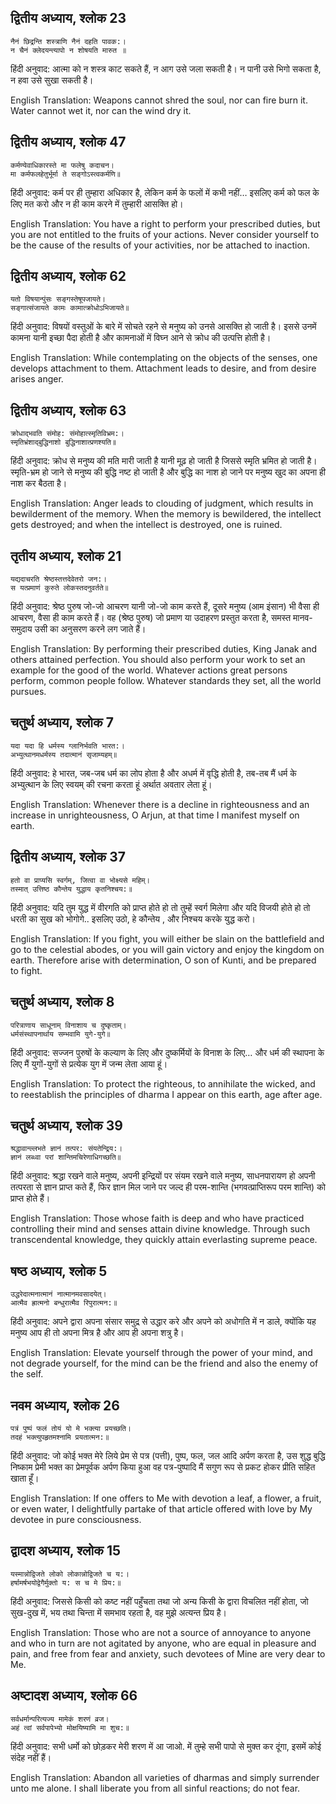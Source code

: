 ## द्वितीय अध्याय, श्लोक 23

    नैनं छिद्रन्ति शस्त्राणि नैनं दहति पावक:।
    न चैनं क्लेदयन्त्यापो न शोषयति मारुत ॥

हिंदी अनुवाद: आत्मा को न शस्त्र काट सकते हैं, न आग उसे जला सकती है। न पानी उसे भिगो सकता है, न हवा उसे सुखा सकती है।

English Translation: Weapons cannot shred the soul, nor can fire burn it. Water cannot wet it, nor can the wind dry it.

## द्वितीय अध्याय, श्लोक 47

    कर्मण्येवाधिकारस्ते मा फलेषु कदाचन।
    मा कर्मफलहेतुर्भूर्मा ते सङ्गोऽस्त्वकर्मणि॥

हिंदी अनुवाद: कर्म पर ही तुम्हारा अधिकार है, लेकिन कर्म के फलों में कभी नहीं… इसलिए कर्म को फल के लिए मत करो और न ही काम करने में तुम्हारी आसक्ति हो।

English Translation: You have a right to perform your prescribed duties, but you are not entitled to the fruits of your actions. Never consider yourself to be the cause of the results of your activities, nor be attached to inaction.

## द्वितीय अध्याय, श्लोक 62

    यतो विषयान्पुंसः सङ्गस्तेषूपजायते।
    सङ्गात्संजायते कामः कामात्क्रोधोऽभिजायते॥

हिंदी अनुवाद: विषयों वस्तुओं के बारे में सोचते रहने से मनुष्य को उनसे आसक्ति हो जाती है। इससे उनमें कामना यानी इच्छा पैदा होती है और कामनाओं में विघ्न आने से क्रोध की उत्पत्ति होती है।

English Translation: While contemplating on the objects of the senses, one develops attachment to them. Attachment leads to desire, and from desire arises anger.

## द्वितीय अध्याय, श्लोक 63

    क्रोधाद्भवति संमोह: संमोहात्स्मृतिविभ्रम:।
    स्मृतिभ्रंशाद्बुद्धिनाशो बुद्धिनाशात्प्रणश्यति॥

हिंदी अनुवाद: क्रोध से मनुष्य की मति मारी जाती है यानी मूढ़ हो जाती है जिससे स्मृति भ्रमित हो जाती है। स्मृति-भ्रम हो जाने से मनुष्य की बुद्धि नष्ट हो जाती है और बुद्धि का नाश हो जाने पर मनुष्य खुद का अपना ही नाश कर बैठता है।

English Translation: Anger leads to clouding of judgment, which results in bewilderment of the memory. When the memory is bewildered, the intellect gets destroyed; and when the intellect is destroyed, one is ruined.

## तृतीय अध्याय, श्लोक 21

    यद्यदाचरति श्रेष्ठस्तत्तदेवेतरो जन:।
    स यत्प्रमाणं कुरुते लोकस्तदनुवर्तते॥

हिंदी अनुवाद: श्रेष्ठ पुरुष जो-जो आचरण यानी जो-जो काम करते हैं, दूसरे मनुष्य (आम इंसान) भी वैसा ही आचरण, वैसा ही काम करते हैं। वह (श्रेष्ठ पुरुष) जो प्रमाण या उदाहरण प्रस्तुत करता है, समस्त मानव-समुदाय उसी का अनुसरण करने लग जाते हैं।

English Translation: By performing their prescribed duties, King Janak and others attained perfection. You should also perform your work to set an example for the good of the world. Whatever actions great persons perform, common people follow. Whatever standards they set, all the world pursues.

## चतुर्थ अध्याय, श्लोक 7

    यदा यदा हि धर्मस्य ग्लानिर्भवति भारत:।
    अभ्युत्थानमधर्मस्य तदात्मानं सृजाम्यहम्॥

हिंदी अनुवाद: हे भारत, जब-जब धर्म का लोप होता है और अधर्म में वृद्धि होती है, तब-तब मैं धर्म के अभ्युत्थान के लिए स्वयम् की रचना करता हूं अर्थात अवतार लेता हूं।

English Translation: Whenever there is a decline in righteousness and an increase in unrighteousness, O Arjun, at that time I manifest myself on earth.

## द्वितीय अध्याय, श्लोक 37

    हतो वा प्राप्यसि स्वर्गम्, जित्वा वा भोक्ष्यसे महिम्।
    तस्मात् उत्तिष्ठ कौन्तेय युद्धाय कृतनिश्चय:॥

हिंदी अनुवाद: यदि तुम युद्ध में वीरगति को प्राप्त होते हो तो तुम्हें स्वर्ग मिलेगा और यदि विजयी होते हो तो धरती का सुख को भोगोगे.. इसलिए उठो, हे कौन्तेय , और निश्चय करके युद्ध करो।

English Translation: If you fight, you will either be slain on the battlefield and go to the celestial abodes, or you will gain victory and enjoy the kingdom on earth. Therefore arise with determination, O son of Kunti, and be prepared to fight.

## चतुर्थ अध्याय, श्लोक 8

    परित्राणाय साधूनाम् विनाशाय च दुष्कृताम्।
    धर्मसंस्थापनार्थाय सम्भवामि युगे-युगे॥

हिंदी अनुवाद: सज्जन पुरुषों के कल्याण के लिए और दुष्कर्मियों के विनाश के लिए… और धर्म की स्थापना के लिए मैं युगों-युगों से प्रत्येक युग में जन्म लेता आया हूं।

English Translation: To protect the righteous, to annihilate the wicked, and to reestablish the principles of dharma I appear on this earth, age after age.

## चतुर्थ अध्याय, श्लोक 39

    श्रद्धावान्ल्लभते ज्ञानं तत्पर: संयतेन्द्रिय:।
    ज्ञानं लब्ध्वा परां शान्तिमचिरेणाधिगच्छति॥

हिंदी अनुवाद: श्रद्धा रखने वाले मनुष्य, अपनी इन्द्रियों पर संयम रखने वाले मनुष्य, साधनपारायण हो अपनी तत्परता से ज्ञान प्राप्त कते हैं, फिर ज्ञान मिल जाने पर जल्द ही परम-शान्ति (भगवत्प्राप्तिरूप परम शान्ति) को प्राप्त होते हैं।

English Translation: Those whose faith is deep and who have practiced controlling their mind and senses attain divine knowledge. Through such transcendental knowledge, they quickly attain everlasting supreme peace.

## षष्ठ अध्याय, श्लोक 5

    उद्धरेदात्मनात्मानं नात्मानमवसादयेत्।
    आत्मैव ह्रात्मनो बन्धुरात्मैव रिपुरात्मन:॥

हिंदी अनुवाद: अपने द्वारा अपना संसार समुद्र से उद्धार करे और अपने को अधोगति में न डाले, क्योंकि यह मनुष्य आप ही तो अपना मित्र है और आप ही अपना शत्रु है।

English Translation: Elevate yourself through the power of your mind, and not degrade yourself, for the mind can be the friend and also the enemy of the self.

## नवम अध्याय, श्लोक 26

    पत्रं पुष्पं फलं तोयं यो मे भक्त्या प्रयच्छति।
    तदहं भक्त्युपहृतमश्नामि प्रयतात्मन:॥

हिंदी अनुवाद: जो कोई भक्त मेरे लिये प्रेम से पत्र (पत्ती), पुष्प, फल, जल आदि अर्पण करता है, उस शुद्ध बुद्धि निष्काम प्रेमी भक्त का प्रेमपूर्वक अर्पण किया हुआ वह पत्र-पुष्पादि मैं सगुण रूप से प्रकट होकर प्रीति सहित खाता हूँ।

English Translation: If one offers to Me with devotion a leaf, a flower, a fruit, or even water, I delightfully partake of that article offered with love by My devotee in pure consciousness.

## द्वादश अध्याय, श्लोक 15

    यस्मान्नोद्विजते लोको लोकान्नोद्विजते च य:।
    हर्षामर्षभयोद्वेगैर्मुक्तो य: स च मे प्रिय:॥

हिंदी अनुवाद: जिससे किसी को कष्ट नहीं पहुँचता तथा जो अन्य किसी के द्वारा विचलित नहीं होता, जो सुख-दुख में, भय तथा चिन्ता में समभाव रहता है, वह मुझे अत्यन्त प्रिय है।

English Translation: Those who are not a source of annoyance to anyone and who in turn are not agitated by anyone, who are equal in pleasure and pain, and free from fear and anxiety, such devotees of Mine are very dear to Me.

## अष्टादश अध्याय, श्लोक 66

    सर्वधर्मान्परित्यज्य मामेकं शरणं व्रज।
    अहं त्वां सर्वपापेभ्यो मोक्षयिष्यामि मा शुच:॥

हिंदी अनुवाद: सभी धर्मो को छोड़कर मेरी शरण में आ जाओ. में तुम्हे सभी पापो से मुक्त कर दूंगा, इसमें कोई संदेह नहीं हैं।

English Translation: Abandon all varieties of dharmas and simply surrender unto me alone. I shall liberate you from all sinful reactions; do not fear.
